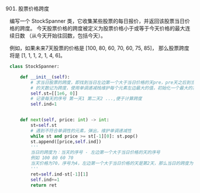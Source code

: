 901. 股票价格跨度

编写一个 StockSpanner 类，它收集某些股票的每日报价，并返回该股票当日价格的跨度。
今天股票价格的跨度被定义为股票价格小于或等于今天价格的最大连续日数
（从今天开始往回数，包括今天）。

例如，如果未来7天股票的价格是 [100, 80, 60, 70, 60, 75, 85]，
那么股票跨度将是 [1, 1, 1, 2, 1, 4, 6]。



```py
class StockSpanner:

    def __init__(self):
        # 求当日股票的跨度，即找到当日左边第一个大于当日价格的天pre，pre天之后到当日
        # 的天数记为跨度，使用单调递减栈维护每个元素左边最大的值，初始化一个最大的左边界值
        self.st=[[1e6, 0]]
        # 记录每天的序号 第一天1 第二天2 ...,便于计算跨度
        self.ind=1


    def next(self, price: int) -> int:
        st=self.st
        # 遇到不符合单调性的元素，弹出，维护单调递减性
        while st and price >= st[-1][0]: st.pop()
        st.append([price,self.ind])
        '''
        当日的跨度为：当天的序号 - 左边第一个大于当日价格的天的序号 
        例如 100 80 60 70
        当天价格为70，序号为4，左边第一个大于当日价格的天是第2天，那么当日的跨度为 4-2=2
        '''
        ret=self.ind-st[-1][1]
        self.ind+=1
        return ret
